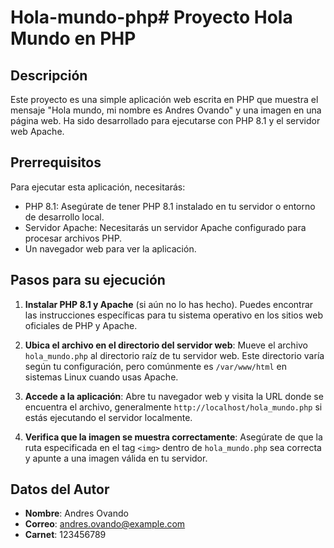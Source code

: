 # Hola-mundo-php# Proyecto Hola Mundo en PHP

## Descripción
Este proyecto es una simple aplicación web escrita en PHP que muestra el mensaje "Hola mundo, mi nombre es Andres Ovando" y una imagen en una página web. Ha sido desarrollado para ejecutarse con PHP 8.1 y el servidor web Apache.

## Prerrequisitos
Para ejecutar esta aplicación, necesitarás:
- PHP 8.1: Asegúrate de tener PHP 8.1 instalado en tu servidor o entorno de desarrollo local.
- Servidor Apache: Necesitarás un servidor Apache configurado para procesar archivos PHP.
- Un navegador web para ver la aplicación.

## Pasos para su ejecución
1. **Instalar PHP 8.1 y Apache** (si aún no lo has hecho). Puedes encontrar las instrucciones específicas para tu sistema operativo en los sitios web oficiales de PHP y Apache.

2. **Ubica el archivo en el directorio del servidor web**: Mueve el archivo `hola_mundo.php` al directorio raíz de tu servidor web. Este directorio varía según tu configuración, pero comúnmente es `/var/www/html` en sistemas Linux cuando usas Apache.

3. **Accede a la aplicación**: Abre tu navegador web y visita la URL donde se encuentra el archivo, generalmente `http://localhost/hola_mundo.php` si estás ejecutando el servidor localmente.

4. **Verifica que la imagen se muestra correctamente**: Asegúrate de que la ruta especificada en el tag `<img>` dentro de `hola_mundo.php` sea correcta y apunte a una imagen válida en tu servidor.

## Datos del Autor
- **Nombre**: Andres Ovando
- **Correo**: andres.ovando@example.com
- **Carnet**: 123456789

